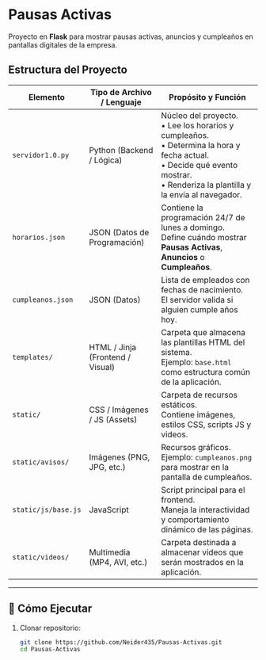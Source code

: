 # Pausas Activas

Proyecto en **Flask** para mostrar pausas activas, anuncios y cumpleaños en pantallas digitales de la empresa.

## Estructura del Proyecto

| **Elemento**        | **Tipo de Archivo / Lenguaje**   | **Propósito y Función**                                                                                                                                                              |
| ------------------- | -------------------------------- | ------------------------------------------------------------------------------------------------------------------------------------------------------------------------------------ |
| `servidor1.0.py`    | Python (Backend / Lógica)        | Núcleo del proyecto.<br>• Lee los horarios y cumpleaños.<br>• Determina la hora y fecha actual.<br>• Decide qué evento mostrar.<br>• Renderiza la plantilla y la envía al navegador. |
| `horarios.json`     | JSON (Datos de Programación)     | Contiene la programación 24/7 de lunes a domingo.<br>Define cuándo mostrar **Pausas Activas**, **Anuncios** o **Cumpleaños**.                                                        |
| `cumpleanos.json`   | JSON (Datos)                     | Lista de empleados con fechas de nacimiento.<br>El servidor valida si alguien cumple años hoy.                                                                                       |
| `templates/`        | HTML / Jinja (Frontend / Visual) | Carpeta que almacena las plantillas HTML del sistema.<br>Ejemplo: `base.html` como estructura común de la aplicación.                                                                |
| `static/`           | CSS / Imágenes / JS (Assets)     | Carpeta de recursos estáticos.<br>Contiene imágenes, estilos CSS, scripts JS y videos.                                                                                               |
| `static/avisos/`    | Imágenes (PNG, JPG, etc.)        | Recursos gráficos.<br>Ejemplo: `cumpleanos.png` para mostrar en la pantalla de cumpleaños.                                                                                           |
| `static/js/base.js` | JavaScript                       | Script principal para el frontend.<br>Maneja la interactividad y comportamiento dinámico de las páginas.                                                                             |
| `static/videos/`    | Multimedia (MP4, AVI, etc.)      | Carpeta destinada a almacenar videos que serán mostrados en la aplicación.                                                                                                           |
---

## 🚀 Cómo Ejecutar

1. Clonar repositorio:
   ```bash
   git clone https://github.com/Neider435/Pausas-Activas.git
   cd Pausas-Activas
